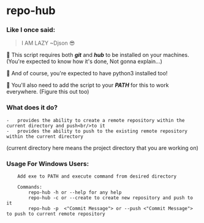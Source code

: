 # repo-hub

### Like I once said:

> I AM LAZY ~Djson 😎

🤡 This script requires both **_git_** and **_hub_** to be installed on your machines.
(You're expected to know how it's done, Not gonna explain...)

🤡 And of course, you're expected to have python3 installed too!

🤡 You'll also need to add the script to your **_PATH_** for this to work everywhere.
(Figure this out too)

### What does it do?
    -   provides the ability to create a remote repository within the current directory and push<br/>to it
    -   provides the ability to push to the existing remote repository within the current directory
(current directory here means the project directory that you are working on)

### Usage For Windows Users:
~~~
    Add exe to PATH and execute command from desired directory
    
    Commands:
        repo-hub -h or --help for any help
        repo-hub -c or --create to create new repository and push to it
        repo-hub -p  <"Commit Message"> or --push <"Commit Message"> to push to current remote repository
~~~